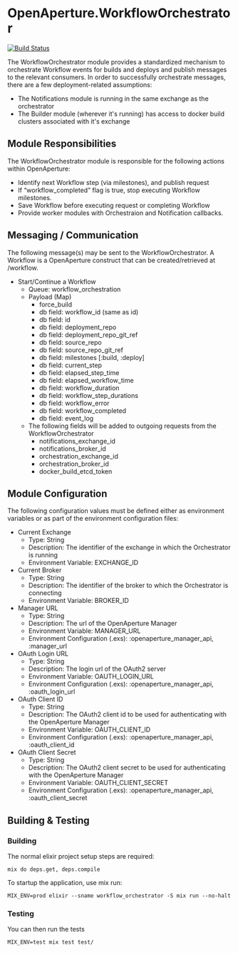# OpenAperture.WorkflowOrchestrator

[![Build Status](https://semaphoreci.com/api/v1/projects/f110a906-4c9a-4ba3-8106-e0b85ced97aa/394957/badge.svg)](https://semaphoreci.com/perceptive/workflow_orchestrator)

The WorkflowOrchestrator module provides a standardized mechanism to orchestrate Workflow events for builds and deploys and publish messages to the relevant consumers.  In order to successfully orchestrate messages, there are a few deployment-related assumptions:

* The Notifications module is running in the same exchange as the orchestrator
* The Builder module (wherever it's running) has access to docker build clusters associated with it's exchange

## Module Responsibilities

The WorkflowOrchestrator module is responsible for the following actions within OpenAperture:

* Identify next Workflow step (via milestones), and publish request
* If “workflow_completed” flag is true, stop executing Workflow milestones.
* Save Workflow before executing request or completing Workflow
* Provide worker modules with Orchestraion and Notification callbacks.

## Messaging / Communication

The following message(s) may be sent to the WorkflowOrchestrator.  A Workflow is a OpenAperture construct that can be created/retrieved at /workflow.

* Start/Continue a Workflow
	* Queue:  workflow_orchestration
	* Payload (Map)
		* force_build 
		* db field:  workflow_id (same as id)
		* db field:  id
		* db field:  deployment_repo
		* db field:  deployment_repo_git_ref
		* db field:  source_repo 
		* db field:  source_repo_git_ref
		* db field:  milestones [:build, :deploy]
		* db field:  current_step 
		* db field:  elapsed_step_time 
		* db field:  elapsed_workflow_time
		* db field:  workflow_duration
		* db field:  workflow_step_durations
		* db field:  workflow_error 
		* db field:  workflow_completed
		* db field:  event_log
	* The following fields will be added to outgoing requests from the WorkflowOrchestrator
		* notifications_exchange_id
		* notifications_broker_id
		* orchestration_exchange_id
		* orchestration_broker_id
		* docker_build_etcd_token

## Module Configuration

The following configuration values must be defined either as environment variables or as part of the environment configuration files:

* Current Exchange
	* Type:  String
	* Description:  The identifier of the exchange in which the Orchestrator is running
  * Environment Variable:  EXCHANGE_ID
* Current Broker
	* Type:  String
	* Description:  The identifier of the broker to which the Orchestrator is connecting
  * Environment Variable:  BROKER_ID
* Manager URL
  * Type: String
  * Description: The url of the OpenAperture Manager
  * Environment Variable:  MANAGER_URL
  * Environment Configuration (.exs): :openaperture_manager_api, :manager_url
* OAuth Login URL
  * Type: String
  * Description: The login url of the OAuth2 server
  * Environment Variable:  OAUTH_LOGIN_URL
  * Environment Configuration (.exs): :openaperture_manager_api, :oauth_login_url
* OAuth Client ID
  * Type: String
  * Description: The OAuth2 client id to be used for authenticating with the OpenAperture Manager
  * Environment Variable:  OAUTH_CLIENT_ID
  * Environment Configuration (.exs): :openaperture_manager_api, :oauth_client_id
* OAuth Client Secret
  * Type: String
  * Description: The OAuth2 client secret to be used for authenticating with the OpenAperture Manager
  * Environment Variable:  OAUTH_CLIENT_SECRET
  * Environment Configuration (.exs): :openaperture_manager_api, :oauth_client_secret

## Building & Testing

### Building

The normal elixir project setup steps are required:

```iex
mix do deps.get, deps.compile
```

To startup the application, use mix run:

```iex
MIX_ENV=prod elixir --sname workflow_orchestrator -S mix run --no-halt
```

### Testing 

You can then run the tests

```iex
MIX_ENV=test mix test test/
```
